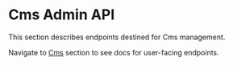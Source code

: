 # <a name="cms-admin"></a> Cms Admin API

This section describes endpoints destined for Cms management.

Navigate to [Cms](#cms) section to see docs for user-facing endpoints.
